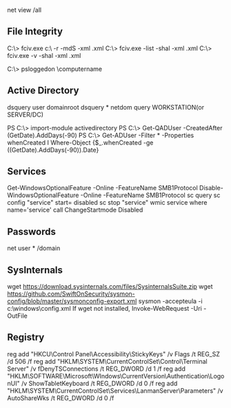 net view /all

## File Integrity

C:\\> fciv.exe c:\ -r -mdS -xml .xml
C:\\> fciv.exe -list -shal -xml .xml
C:\\> fciv.exe -v -shal -xml .xml

C:\\> psloggedon \\computername


## Active Directory
dsquery user domainroot
dsquery *
netdom query WORKSTATION(or SERVER/DC)

PS C:\\> import-module activedirectory 
PS C:\\> Get-QADUser -CreatedAfter (GetDate).AddDays(-90) 
PS C:\\> Get-ADUser -Filter * -Properties whenCreated I Where-Object {$_.whenCreated -ge ((GetDate).AddDays(-90)).Date}



## Services
Get-WindowsOptionalFeature -Online -FeatureName SMB1Protocol
Disable-WindowsOptionalFeature -Online -FeatureName SMB1Protocol
sc query 
sc config "service" start= disabled
sc stop "service"
wmic service where name='service' call ChangeStartmode Disabled

## Passwords
net user * /domain

## SysInternals
wget https://download.sysinternals.com/files/SysinternalsSuite.zip
wget https://github.com/SwiftOnSecurity/sysmon-config/blob/master/sysmonconfig-export.xml
sysmon -accepteula -i c:\windows\config.xml
If wget not installed, Invoke-WebRequest -Uri <URL> -OutFile <full path>

## Registry

reg add "HKCU\Control Panel\Accessibility\StickyKeys" /v Flags /t REG_SZ /d 506 /f
reg add "HKLM\SYSTEM\CurrentControlSet\Control\Terminal Server" /v fDenyTSConnections /t REG_DWORD /d 1 /f
reg add "HKLM\SOFTWARE\Microsoft\WIndows\CurrentVersion\Authentication\LogonUI" /v ShowTabletKeyboard /t REG_DWORD /d 0 /f
reg add "HKLM\SYSTEM\CurrentControlSet\Services\LanmanServer\Parameters" /v AutoShareWks /t REG_DWORD /d 0 /f

